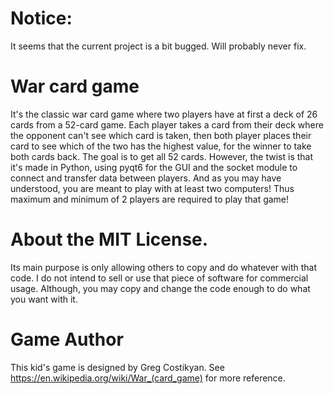 # Notice:

It seems that the current project is a bit bugged. Will probably never fix.


# War card game
 It's the classic war card game where two players have at first a deck of 26 cards from a 52-card game. Each player takes a card from their deck  where the opponent can't see which card is taken, then both player places their card to see which of the two has the highest value, for the winner to take both cards back. The goal is to get all 52 cards. However, the twist is that it's made in Python, using pyqt6 for the GUI and the socket module to connect and transfer data between players. And as you may have understood, you are meant to play with at least two computers! Thus maximum and minimum of 2 players are required to play that game!

# About the MIT License.
 Its main purpose is only allowing others to copy and do whatever with that code. I do not intend to sell or use that piece of software for commercial usage. Although, you may copy and change the code enough to do what you want with it.

# Game Author
This kid's game is designed by Greg Costikyan. See https://en.wikipedia.org/wiki/War_(card_game) for more reference.
